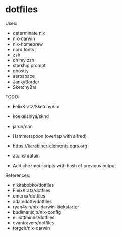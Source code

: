 # dotfiles
Uses:
- determinate nix
- nix-darwin
- nix-homebrew
- nord fonts
- zsh
- oh my zsh
- starship prompt
- ghostty
- aerospace
- JankyBorder
- SketchyBar

TODO:
- FelixKratz/SketchyVim
- koekeishiya/skhd
- jarun/nnn
- Hammerspoon (overlap with alfred)
- https://karabiner-elements.pqrs.org
- atuinsh/atuin

- Add chezmoi scripts with hash of previous output

References:
* nikitabobko/dotfiles
* FleixKratz/dotfiles
* omerxx/dotfiles
* adamdottv/dotfiles
* ryan4yin/nix-darwin-kickstarter
* budimanjojo/nix-config
* elliiottminns/dotfiles
* evantravers/dotfiles
* torgeir/nix-darwin


